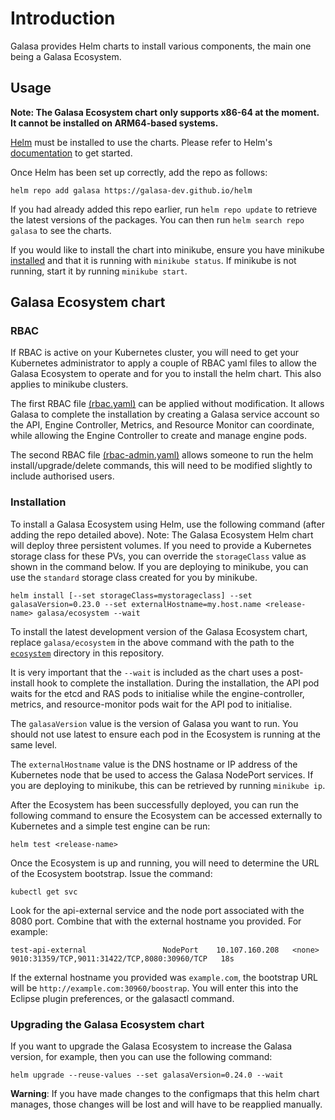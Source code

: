 # Introduction

Galasa provides Helm charts to install various components, the main one being a Galasa Ecosystem.

## Usage
**Note: The Galasa Ecosystem chart only supports x86-64 at the moment. It cannot be installed on ARM64-based systems.**

[Helm](https://helm.sh) must be installed to use the charts.  Please refer to
Helm's [documentation](https://helm.sh/docs) to get started.

Once Helm has been set up correctly, add the repo as follows:

```
helm repo add galasa https://galasa-dev.github.io/helm
```

If you had already added this repo earlier, run `helm repo update` to retrieve
the latest versions of the packages. You can then run `helm search repo galasa` to see the charts.

If you would like to install the chart into minikube, ensure you have minikube [installed](https://minikube.sigs.k8s.io/docs/start/) and that it is running with `minikube status`. If minikube is not running, start it by running `minikube start`. 

## Galasa Ecosystem chart
### RBAC
If RBAC is active on your Kubernetes cluster, you will need to get your Kubernetes administrator to apply a couple of RBAC yaml files to allow the Galasa Ecosystem to operate and for you to install the helm chart. This also applies to minikube clusters.

The first RBAC file [(rbac.yaml)](./charts/ecosystem/rbac.yaml) can be applied without modification. It allows Galasa to complete the installation by creating a Galasa service account so the API, Engine Controller, Metrics, and Resource Monitor can coordinate, while allowing the Engine Controller to create and manage engine pods.

The second RBAC file [(rbac-admin.yaml)](./charts/ecosystem/rbac-admin.yaml) allows someone to run the helm install/upgrade/delete commands, this will need to be modified slightly to include authorised users.

### Installation
To install a Galasa Ecosystem using Helm, use the following command (after adding the repo detailed above). Note: The Galasa Ecosystem Helm chart will deploy three persistent volumes. If you need to provide a Kubernetes storage class for these PVs, you can override the `storageClass` value as shown in the command below. If you are deploying to minikube, you can use the `standard` storage class created for you by minikube.

```
helm install [--set storageClass=mystorageclass] --set galasaVersion=0.23.0 --set externalHostname=my.host.name <release-name> galasa/ecosystem --wait 
``` 

To install the latest development version of the Galasa Ecosystem chart, replace `galasa/ecosystem` in the above command with the path to the [`ecosystem`](./charts/ecosystem) directory in this repository.

It is very important that the `--wait` is included as the chart uses a post-install hook to complete the installation. During the installation, the API pod waits for the etcd and RAS pods to initialise while the engine-controller, metrics, and resource-monitor pods wait for the API pod to initialise.

The `galasaVersion` value is the version of Galasa you want to run. You should not use latest to ensure each pod in the Ecosystem is running at the same level.

The `externalHostname` value is the DNS hostname or IP address of the Kubernetes node that be used to access the Galasa NodePort services. If you are deploying to minikube, this can be retrieved by running `minikube ip`.

After the Ecosystem has been successfully deployed, you can run the following command to ensure the Ecosystem can be accessed externally to Kubernetes and a simple test engine can be run:

```
helm test <release-name>
```

Once the Ecosystem is up and running, you will need to determine the URL of the Ecosystem bootstrap. Issue the command:

```
kubectl get svc
```

Look for the api-external service and the node port associated with the 8080 port.   Combine that with the external hostname you provided. For example:

```
test-api-external                 NodePort    10.107.160.208   <none>        9010:31359/TCP,9011:31422/TCP,8080:30960/TCP   18s
```

If the external hostname you provided was `example.com`, the bootstrap URL will be `http://example.com:30960/boostrap`. You will enter this into the Eclipse plugin preferences, or the galasactl command.

### Upgrading the Galasa Ecosystem chart

If you want to upgrade the Galasa Ecosystem to increase the Galasa version, for example, then you can use the following command:

```
helm upgrade --reuse-values --set galasaVersion=0.24.0 --wait
```

**Warning**: If you have made changes to the configmaps that this helm chart manages, those changes will be lost and will have to be reapplied manually.
